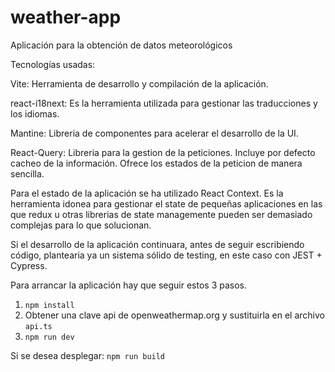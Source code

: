 # weather-app

Aplicación para la obtención de datos meteorológicos

Tecnologías usadas:

Vite: Herramienta de desarrollo y compilación de la aplicación.

react-i18next: Es la herramienta utilizada para gestionar las traducciones y los idiomas.

Mantine: Libreria de componentes para acelerar el desarrollo de la UI.

React-Query: Libreria para la gestion de la peticiones. Incluye por defecto cacheo de la información. Ofrece los estados de la peticion de manera sencilla.

Para el estado de la aplicación se ha utilizado React Context. Es la herramienta idonea para gestionar el state de pequeñas aplicaciones en las que redux u otras librerias de state managemente pueden ser demasiado complejas para lo que solucionan.

Si el desarrollo de la aplicación continuara, antes de seguir escribiendo código, plantearia ya un sistema sólido de testing, en este caso con JEST + Cypress.

Para arrancar la aplicación hay que seguir estos 3 pasos.

1.  `npm install`
2.  Obtener una clave api de openweathermap.org y sustituirla en el archivo `api.ts`
3.  `npm run dev`

Si se desea desplegar: `npm run build`
